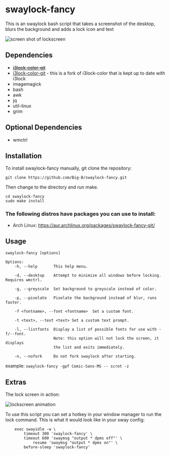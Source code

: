 swaylock-fancy
============

This is an swaylock bash script that takes a screenshot of the desktop, blurs the background and adds a lock icon and text

![screen shot of lockscreen](https://raw.githubusercontent.com/Big-B/swaylock-fancy/master/screenshot.png)

Dependencies
------------
* <s>[i3lock-color-git](https://github.com/eBrnd/i3lock-color)</s>
* [i3lock-color-git](https://github.com/Raymo111/i3lock-color) - this is a fork of i3lock-color that is kept up to date with i3lock
* imagemagick
* bash
* awk
* jq
* util-linux
* grim

Optional Dependencies
---------------------
* wmctrl

Installation
------------

To install swaylock-fancy manually, git clone the repository:

    git clone https://github.com/Big-B/swaylock-fancy.git

Then change to the directory and run make.

    cd swaylock-fancy
    sudo make install

### The following distros have packages you can use to install:
* Arch Linux: https://aur.archlinux.org/packages/swaylock-fancy-git/

Usage
-----

    swaylock-fancy [options]

    Options:
        -h, --help       This help menu.

        -d, --desktop    Attempt to minimize all windows before locking. Requires wmctrl.

        -g, --greyscale  Set background to greyscale instead of color.

        -p, --pixelate   Pixelate the background instead of blur, runs faster.

        -f <fontname>, --font <fontname>  Set a custom font.

        -t <text>, --text <text> Set a custom text prompt.

        -l, --listfonts  Display a list of possible fonts for use with -f/--font.
                         Note: this option will not lock the screen, it displays
                         the list and exits immediately.

        -n, --nofork     Do not fork swaylock after starting.

example: ```swaylock-fancy -gpf Comic-Sans-MS -- scrot -z```

Extras
------

The lock screen in action:

![lockscreen animation](https://raw.githubusercontent.com/Big-B/swaylock-fancy/master/action.gif)

To use this script you can set a hotkey in your window manager to run the lock
command. This is what it would look like in your sway config:
```
    exec swayidle -w \
        timeout 300 'swaylock-fancy' \
        timeout 600 'swaymsg "output * dpms off"' \
            resume 'swaymsg "output * dpms on"' \
        before-sleep 'swaylock-fancy'
```
